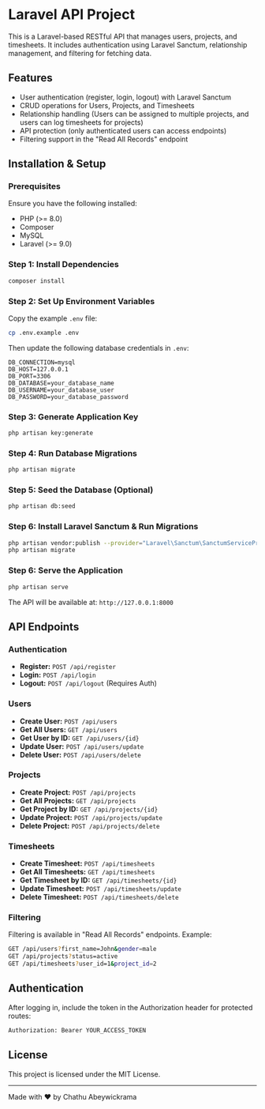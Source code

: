 # Laravel API Project

This is a Laravel-based RESTful API that manages users, projects, and timesheets. It includes authentication using Laravel Sanctum, relationship management, and filtering for fetching data.

## Features
- User authentication (register, login, logout) with Laravel Sanctum
- CRUD operations for Users, Projects, and Timesheets
- Relationship handling (Users can be assigned to multiple projects, and users can log timesheets for projects)
- API protection (only authenticated users can access endpoints)
- Filtering support in the "Read All Records" endpoint

## Installation & Setup

### Prerequisites
Ensure you have the following installed:
- PHP (>= 8.0)
- Composer
- MySQL
- Laravel (>= 9.0)

### Step 1: Install Dependencies
```sh
composer install
```

### Step 2: Set Up Environment Variables
Copy the example `.env` file:
```sh
cp .env.example .env
```
Then update the following database credentials in `.env`:
```env
DB_CONNECTION=mysql
DB_HOST=127.0.0.1
DB_PORT=3306
DB_DATABASE=your_database_name
DB_USERNAME=your_database_user
DB_PASSWORD=your_database_password
```

### Step 3: Generate Application Key
```sh
php artisan key:generate
```

### Step 4: Run Database Migrations
```sh
php artisan migrate
```

### Step 5: Seed the Database (Optional)
```sh
php artisan db:seed
```

### Step 6: Install Laravel Sanctum & Run Migrations
```sh
php artisan vendor:publish --provider="Laravel\Sanctum\SanctumServiceProvider"
php artisan migrate
```

### Step 6: Serve the Application
```sh
php artisan serve
```
The API will be available at: `http://127.0.0.1:8000`

## API Endpoints

### Authentication
- **Register:** `POST /api/register`
- **Login:** `POST /api/login`
- **Logout:** `POST /api/logout` (Requires Auth)

### Users
- **Create User:** `POST /api/users`
- **Get All Users:** `GET /api/users`
- **Get User by ID:** `GET /api/users/{id}`
- **Update User:** `POST /api/users/update`
- **Delete User:** `POST /api/users/delete`

### Projects
- **Create Project:** `POST /api/projects`
- **Get All Projects:** `GET /api/projects`
- **Get Project by ID:** `GET /api/projects/{id}`
- **Update Project:** `POST /api/projects/update`
- **Delete Project:** `POST /api/projects/delete`

### Timesheets
- **Create Timesheet:** `POST /api/timesheets`
- **Get All Timesheets:** `GET /api/timesheets`
- **Get Timesheet by ID:** `GET /api/timesheets/{id}`
- **Update Timesheet:** `POST /api/timesheets/update`
- **Delete Timesheet:** `POST /api/timesheets/delete`

### Filtering
Filtering is available in "Read All Records" endpoints. Example:
```sh
GET /api/users?first_name=John&gender=male
GET /api/projects?status=active
GET /api/timesheets?user_id=1&project_id=2
```

## Authentication
After logging in, include the token in the Authorization header for protected routes:
```sh
Authorization: Bearer YOUR_ACCESS_TOKEN
```

## License
This project is licensed under the MIT License.

---
Made with ❤️ by Chathu Abeywickrama